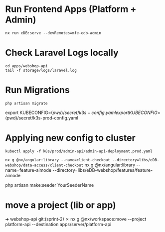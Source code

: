 # Run Frontend Apps (Platform + Admin)

`nx run eDB:serve --devRemotes=mfe-edb-admin`

# Check Laravel Logs locally

`cd apps/webshop-api`  
`tail -f storage/logs/laravel.log`

# Run Migrations

`php artisan migrate`

export KUBECONFIG=$(pwd)/secret/k3s-config.yaml
export KUBECONFIG=$(pwd)/secret/k3s-prod-config.yaml

# Applying new config to cluster

`kubectl apply -f k8s/prod/admin-api/admin-api-deployment.prod.yaml`

`nx g @nx/angular:library --name=client-checkout --directory=libs/eDB-webshop/data-access/client-checkout`
nx g @nx/angular:library --name=feature-aimode --directory=libs/eDB-webshop/features/feature-aimode

php artisan make:seeder YourSeederName

# move a project (lib or app)

➜ webshop-api git:(sprint-2) ✗ nx g @nx/workspace:move --project platform-api --destination apps/server/platform-api
